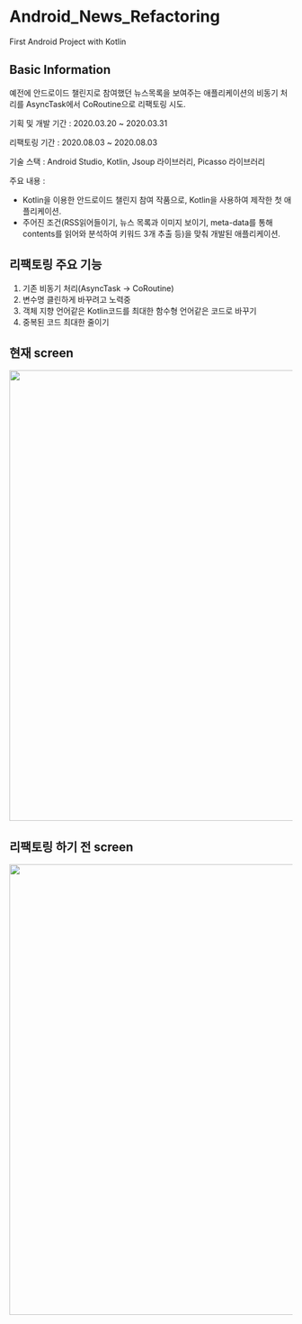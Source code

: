 # Android_News_Refactoring
First Android Project with Kotlin

## Basic Information
예전에 안드로이드 챌린지로 참여했던 뉴스목록을 보여주는 애플리케이션의 비동기 처리를 AsyncTask에서 CoRoutine으로 리팩토링 시도.

기획 및 개발 기간 : 2020.03.20 ~ 2020.03.31

리팩토링 기간 : 2020.08.03 ~ 2020.08.03

기술 스택 : Android Studio, Kotlin, Jsoup 라이브러리, Picasso 라이브러리

주요 내용 : 
- Kotlin을 이용한 안드로이드 챌린지 참여 작품으로, Kotlin을 사용하여 제작한 첫 애플리케이션. 
- 주어진 조건(RSS읽어들이기, 뉴스 목록과 이미지 보이기, meta-data를 통해 contents를 읽어와 분석하여 키워드 3개 추출 등)을 맞춰 개발된 애플리케이션.

## 리팩토링 주요 기능
1. 기존 비동기 처리(AsyncTask -> CoRoutine)
2. 변수명 클린하게 바꾸려고 노력중
3. 객체 지향 언어같은 Kotlin코드를 최대한 함수형 언어같은 코드로 바꾸기
4. 중복된 코드 최대한 줄이기

## 현재 screen
<image src="./cur-screen.png" width=800 />

## 리팩토링 하기 전 screen
<image src="./pre-screen.png" width=800 />
